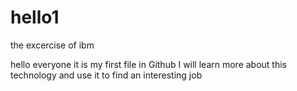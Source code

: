 # hello1
the excercise of ibm

hello everyone
it is my first file in Github
I will learn more about this technology
and use it to find an interesting job

